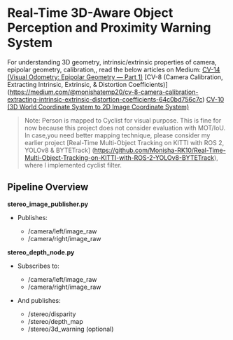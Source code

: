 # Real-Time 3D-Aware Object Perception and Proximity Warning System

For understanding 3D geometry, intrinsic/extrinsic properties of camera, epipolar geometry, calibration,, read the below articles on Medium: 
[CV-14 (Visual Odometry: Epipolar Geometry — Part 1)](https://medium.com/@monishatemp20/cv-14-visual-odometry-epipolar-geometry-part-1-ffe06a35fa81)
[CV-8 (Camera Calibration, Extracting Intrinsic, Extrinsic, & Distortion Coefficients)] (https://medium.com/@monishatemp20/cv-8-camera-calibration-extracting-intrinsic-extrinsic-distortion-coefficients-64c0bd756c7c)
[CV-10 (3D World Coordinate System to 2D Image Coordinate System)](https://medium.com/@monishatemp20/cv-10-3d-world-coordinate-system-to-2d-image-coordinate-system-d6c6faec353d)


> Note: Person is mapped to Cyclist for visual purpose. This is fine for now because this project does not consider evaluation with MOT/IoU. In case,you need better mapping technique, please consider my earlier project [Real-Time Multi-Object Tracking on KITTI with ROS 2, YOLOv8 & BYTETrack] (https://github.com/Monisha-RK10/Real-Time-Multi-Object-Tracking-on-KITTI-with-ROS-2-YOLOv8-BYTETrack), where I implemented cyclist filter.

## Pipeline Overview

**stereo_image_publisher.py**

- Publishes:

  - /camera/left/image_raw
  - /camera/right/image_raw

**stereo_depth_node.py**

- Subscribes to:

  - /camera/left/image_raw
  - /camera/right/image_raw

- And publishes:

  - /stereo/disparity
  - /stereo/depth_map
  - /stereo/3d_warning (optional)
